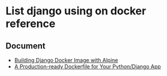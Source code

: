 # List django using on docker reference

## Document
  * [Building Django Docker Image with Alpine](https://medium.com/c0d1um/building-django-docker-image-with-alpine-32de65d2706)
  * [A Production-ready Dockerfile for Your Python/Django App](https://www.caktusgroup.com/blog/2017/03/14/production-ready-dockerfile-your-python-django-app/)
